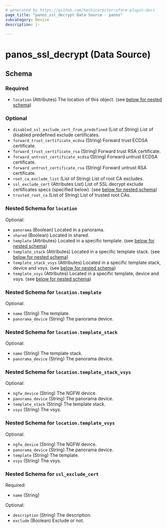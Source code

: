 ```yaml
---
# generated by https://github.com/hashicorp/terraform-plugin-docs
page_title: "panos_ssl_decrypt Data Source - panos"
subcategory: Device
description: |-
  
---
```


# panos_ssl_decrypt (Data Source)





<!-- schema generated by tfplugindocs -->
## Schema

### Required

- `location` (Attributes) The location of this object. (see [below for nested schema](#nestedatt--location))

### Optional

- `disabled_ssl_exclude_cert_from_predefined` (List of String) List of disabled predefined exclude certificates.
- `forward_trust_certificate_ecdsa` (String) Forward trust ECDSA certificate.
- `forward_trust_certificate_rsa` (String) Forward trust RSA certificate.
- `forward_untrust_certificate_ecdsa` (String) Forward untrust ECDSA certificate.
- `forward_untrust_certificate_rsa` (String) Forward untrust RSA certificate.
- `root_ca_exclude_list` (List of String) List of root CA excludes.
- `ssl_exclude_cert` (Attributes List) List of SSL decrypt exclude certificates specs (specified below). (see [below for nested schema](#nestedatt--ssl_exclude_cert))
- `trusted_root_ca` (List of String) List of trusted root CAs.

<a id="nestedatt--location"></a>
### Nested Schema for `location`

Optional:

- `panorama` (Boolean) Located in a panorama.
- `shared` (Boolean) Located in shared.
- `template` (Attributes) Located in a specific template. (see [below for nested schema](#nestedatt--location--template))
- `template_stack` (Attributes) Located in a specific template stack. (see [below for nested schema](#nestedatt--location--template_stack))
- `template_stack_vsys` (Attributes) Located in a specific template stack, device and vsys. (see [below for nested schema](#nestedatt--location--template_stack_vsys))
- `template_vsys` (Attributes) Located in a specific template, device and vsys. (see [below for nested schema](#nestedatt--location--template_vsys))

<a id="nestedatt--location--template"></a>
### Nested Schema for `location.template`

Optional:

- `name` (String) The template.
- `panorama_device` (String) The panorama device.


<a id="nestedatt--location--template_stack"></a>
### Nested Schema for `location.template_stack`

Optional:

- `name` (String) The template stack.
- `panorama_device` (String) The panorama device.


<a id="nestedatt--location--template_stack_vsys"></a>
### Nested Schema for `location.template_stack_vsys`

Optional:

- `ngfw_device` (String) The NGFW device.
- `panorama_device` (String) The panorama device.
- `template_stack` (String) The template stack.
- `vsys` (String) The vsys.


<a id="nestedatt--location--template_vsys"></a>
### Nested Schema for `location.template_vsys`

Optional:

- `ngfw_device` (String) The NGFW device.
- `panorama_device` (String) The panorama device.
- `template` (String) The template.
- `vsys` (String) The vsys.



<a id="nestedatt--ssl_exclude_cert"></a>
### Nested Schema for `ssl_exclude_cert`

Required:

- `name` (String)

Optional:

- `description` (String) The description.
- `exclude` (Boolean) Exclude or not.